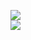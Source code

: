 [![](https://img.shields.io/badge/Made%20With-Github%20Spray-lightgrey.svg?style=for-the-badge&logo=github)](https://github.com/Annihil/github-spray#18302)  
[![](https://i.imgur.com/2DrTn0Z.gif)](https://github.com/Annihil/github-spray)